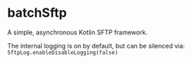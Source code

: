 # batchSftp
A simple, asynchronous Kotlin SFTP framework.

The internal logging is on by default, but can be silenced via: `SftpLog.enableDisableLogging(false)`
